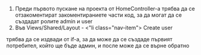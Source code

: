 1) Преди първото пускане на проекта от HomeController-a трябва да се отзакоментират закоментираниете части код, за да могат да се
създадат ролите admin и user
2) Във Views/Shared/Layout - 
  <"li class="nav-item">
      <a class="nav-link text-white" asp-area="Identity" asp-page="/Account/Register">Create user</a>           
  </li>
трябва да се издвади от if-а, за да може да се създаде първият потребител, който ще бъде админ, и после може да се върне обратно
